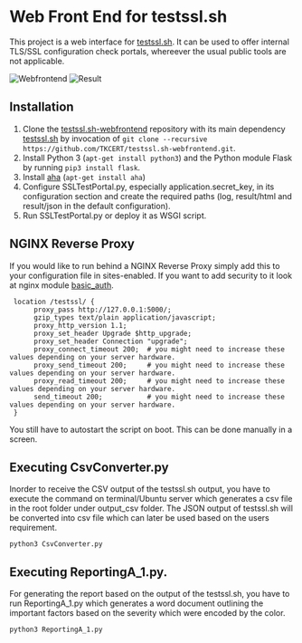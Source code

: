 # Web Front End for testssl.sh

This project is a web interface for [testssl.sh](https://testssl.sh/). It can be used to offer internal TLS/SSL configuration check portals, whereever the usual public tools are not applicable.

![Webfrontend](/screenshots/testssl.sh-webfrontend.png)
![Result](/screenshots/testssl.sh-result.png)

## Installation

1. Clone the [testssl.sh-webfrontend](https://github.com/TKCERT/testssl.sh-webfrontend) repository with its main dependency [testssl.sh](https://github.com/drwetter/testssl.sh) by invocation of `git clone --recursive https://github.com/TKCERT/testssl.sh-webfrontend.git`.
2. Install Python 3 (`apt-get install python3`) and the Python module Flask by running `pip3 install flask`.
3. Install [aha](https://github.com/theZiz/aha) (`apt-get install aha`)
4. Configure SSLTestPortal.py, especially application.secret\_key, in its configuration section and create the required paths (log, result/html and result/json in the default configuration).
5. Run SSLTestPortal.py or deploy it as WSGI script.

## NGINX Reverse Proxy

If you would like to run behind a NGINX Reverse Proxy simply add this to your configuration file in sites-enabled. 
If you want to add security to it look at nginx module [basic_auth](http://nginx.org/en/docs/http/ngx_http_auth_basic_module.html).

     location /testssl/ {
          proxy_pass http://127.0.0.1:5000/;
          gzip_types text/plain application/javascript;
          proxy_http_version 1.1;
          proxy_set_header Upgrade $http_upgrade;
          proxy_set_header Connection "upgrade";
          proxy_connect_timeout 200;  # you might need to increase these values depending on your server hardware. 
          proxy_send_timeout 200;     # you might need to increase these values depending on your server hardware. 
          proxy_read_timeout 200;     # you might need to increase these values depending on your server hardware. 
          send_timeout 200;           # you might need to increase these values depending on your server hardware. 
     }

You still have to autostart the script on boot. This can be done manually in a screen.

## Executing CsvConverter.py
Inorder to receive the CSV output of the testssl.sh output, you have to execute the command on terminal/Ubuntu server which generates a csv file in the root folder under output_csv folder. The JSON output of testssl.sh will be converted into csv file which can later be used based on the users requirement.  

`python3 CsvConverter.py`

## Executing ReportingA_1.py.
For generating the report based on the output of the testssl.sh, you have to run ReportingA_1.py which generates a word document outlining the important factors based on the severity which were encoded by the color. 

`python3 ReportingA_1.py`
